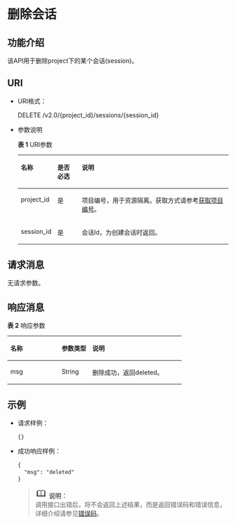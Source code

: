 # 删除会话<a name="dli_02_0118"></a>

## 功能介绍<a name="zh-cn_topic_0103343296_zh-cn_topic_0102902518_s1f0e4fd3d502405199f36f78e68721aa"></a>

该API用于删除project下的某个会话\(session\)。

## URI<a name="zh-cn_topic_0103343296_zh-cn_topic_0102902518_s9e1b8ec5b57c422a942b19835da7d66e"></a>

-   URI格式：

    DELETE /v2.0/\{project\_id\}/sessions/\{session\_id\}

-   参数说明

    **表 1**  URI参数

    <a name="zh-cn_topic_0103343296_zh-cn_topic_0102902518_zh-cn_topic_0069077803_table60779388"></a>
    <table><thead align="left"><tr id="zh-cn_topic_0103343296_zh-cn_topic_0102902518_zh-cn_topic_0069077803_row61411666"><th class="cellrowborder" valign="top" width="12%" id="mcps1.2.4.1.1"><p id="zh-cn_topic_0103343296_zh-cn_topic_0102902518_a420a62a594f9410eaea229ffc8037a61"><a name="zh-cn_topic_0103343296_zh-cn_topic_0102902518_a420a62a594f9410eaea229ffc8037a61"></a><a name="zh-cn_topic_0103343296_zh-cn_topic_0102902518_a420a62a594f9410eaea229ffc8037a61"></a>名称</p>
    </th>
    <th class="cellrowborder" valign="top" width="12%" id="mcps1.2.4.1.2"><p id="zh-cn_topic_0103343296_zh-cn_topic_0102902518_zh-cn_topic_0069077803_p873025824211"><a name="zh-cn_topic_0103343296_zh-cn_topic_0102902518_zh-cn_topic_0069077803_p873025824211"></a><a name="zh-cn_topic_0103343296_zh-cn_topic_0102902518_zh-cn_topic_0069077803_p873025824211"></a>是否必选</p>
    </th>
    <th class="cellrowborder" valign="top" width="76%" id="mcps1.2.4.1.3"><p id="zh-cn_topic_0103343296_zh-cn_topic_0102902518_a692d3cd97b464aed90ba6d841900a4a5"><a name="zh-cn_topic_0103343296_zh-cn_topic_0102902518_a692d3cd97b464aed90ba6d841900a4a5"></a><a name="zh-cn_topic_0103343296_zh-cn_topic_0102902518_a692d3cd97b464aed90ba6d841900a4a5"></a>说明</p>
    </th>
    </tr>
    </thead>
    <tbody><tr id="zh-cn_topic_0103343296_zh-cn_topic_0102902518_zh-cn_topic_0069077803_row48589216"><td class="cellrowborder" valign="top" width="12%" headers="mcps1.2.4.1.1 "><p id="zh-cn_topic_0103343296_zh-cn_topic_0102902518_zh-cn_topic_0069077803_p43412436"><a name="zh-cn_topic_0103343296_zh-cn_topic_0102902518_zh-cn_topic_0069077803_p43412436"></a><a name="zh-cn_topic_0103343296_zh-cn_topic_0102902518_zh-cn_topic_0069077803_p43412436"></a>project_id</p>
    </td>
    <td class="cellrowborder" valign="top" width="12%" headers="mcps1.2.4.1.2 "><p id="zh-cn_topic_0103343296_zh-cn_topic_0102902518_zh-cn_topic_0069077803_p26746391"><a name="zh-cn_topic_0103343296_zh-cn_topic_0102902518_zh-cn_topic_0069077803_p26746391"></a><a name="zh-cn_topic_0103343296_zh-cn_topic_0102902518_zh-cn_topic_0069077803_p26746391"></a>是</p>
    </td>
    <td class="cellrowborder" valign="top" width="76%" headers="mcps1.2.4.1.3 "><p id="zh-cn_topic_0103343296_zh-cn_topic_0102902518_zh-cn_topic_0069077803_p18974100"><a name="zh-cn_topic_0103343296_zh-cn_topic_0102902518_zh-cn_topic_0069077803_p18974100"></a><a name="zh-cn_topic_0103343296_zh-cn_topic_0102902518_zh-cn_topic_0069077803_p18974100"></a>项目编号，用于资源隔离。获取方式请参考<a href="获取项目编号.md">获取项目编号</a>。</p>
    </td>
    </tr>
    <tr id="zh-cn_topic_0103343296_zh-cn_topic_0102902518_row19458164025714"><td class="cellrowborder" valign="top" width="12%" headers="mcps1.2.4.1.1 "><p id="zh-cn_topic_0103343296_zh-cn_topic_0102902518_p113618246534"><a name="zh-cn_topic_0103343296_zh-cn_topic_0102902518_p113618246534"></a><a name="zh-cn_topic_0103343296_zh-cn_topic_0102902518_p113618246534"></a>session_id</p>
    </td>
    <td class="cellrowborder" valign="top" width="12%" headers="mcps1.2.4.1.2 "><p id="zh-cn_topic_0103343296_zh-cn_topic_0102902518_p14361112495316"><a name="zh-cn_topic_0103343296_zh-cn_topic_0102902518_p14361112495316"></a><a name="zh-cn_topic_0103343296_zh-cn_topic_0102902518_p14361112495316"></a>是</p>
    </td>
    <td class="cellrowborder" valign="top" width="76%" headers="mcps1.2.4.1.3 "><p id="zh-cn_topic_0103343296_zh-cn_topic_0102902518_p1336172413538"><a name="zh-cn_topic_0103343296_zh-cn_topic_0102902518_p1336172413538"></a><a name="zh-cn_topic_0103343296_zh-cn_topic_0102902518_p1336172413538"></a>会话Id，为创建会话时返回。</p>
    </td>
    </tr>
    </tbody>
    </table>


## 请求消息<a name="zh-cn_topic_0103343296_zh-cn_topic_0102902518_section20458182103"></a>

无请求参数。

## 响应消息<a name="zh-cn_topic_0103343296_zh-cn_topic_0102902518_sd1ecb66580054b2ea403be8b2272a2c7"></a>

**表 2**  响应参数

<a name="zh-cn_topic_0103343296_zh-cn_topic_0102902518_zh-cn_topic_0069077927_table56638444"></a>
<table><thead align="left"><tr id="zh-cn_topic_0103343296_zh-cn_topic_0102902518_zh-cn_topic_0069077927_row48911609"><th class="cellrowborder" valign="top" width="29.409999999999997%" id="mcps1.2.4.1.1"><p id="zh-cn_topic_0103343296_zh-cn_topic_0102902518_ae076f6b3f1bf463b9cc087fc566253d5"><a name="zh-cn_topic_0103343296_zh-cn_topic_0102902518_ae076f6b3f1bf463b9cc087fc566253d5"></a><a name="zh-cn_topic_0103343296_zh-cn_topic_0102902518_ae076f6b3f1bf463b9cc087fc566253d5"></a>名称</p>
</th>
<th class="cellrowborder" valign="top" width="17.65%" id="mcps1.2.4.1.2"><p id="zh-cn_topic_0103343296_zh-cn_topic_0102902518_a59685f4525af4d82a623288ff8ccb0f4"><a name="zh-cn_topic_0103343296_zh-cn_topic_0102902518_a59685f4525af4d82a623288ff8ccb0f4"></a><a name="zh-cn_topic_0103343296_zh-cn_topic_0102902518_a59685f4525af4d82a623288ff8ccb0f4"></a>参数类型</p>
</th>
<th class="cellrowborder" valign="top" width="52.94%" id="mcps1.2.4.1.3"><p id="zh-cn_topic_0103343296_zh-cn_topic_0102902518_zh-cn_topic_0069077927_p632718127368"><a name="zh-cn_topic_0103343296_zh-cn_topic_0102902518_zh-cn_topic_0069077927_p632718127368"></a><a name="zh-cn_topic_0103343296_zh-cn_topic_0102902518_zh-cn_topic_0069077927_p632718127368"></a>说明</p>
</th>
</tr>
</thead>
<tbody><tr id="zh-cn_topic_0103343296_zh-cn_topic_0102902518_row1458133461718"><td class="cellrowborder" valign="top" width="29.409999999999997%" headers="mcps1.2.4.1.1 "><p id="zh-cn_topic_0103343296_zh-cn_topic_0102902518_p2567123413172"><a name="zh-cn_topic_0103343296_zh-cn_topic_0102902518_p2567123413172"></a><a name="zh-cn_topic_0103343296_zh-cn_topic_0102902518_p2567123413172"></a>msg</p>
</td>
<td class="cellrowborder" valign="top" width="17.65%" headers="mcps1.2.4.1.2 "><p id="zh-cn_topic_0103343296_zh-cn_topic_0102902518_p125671734151716"><a name="zh-cn_topic_0103343296_zh-cn_topic_0102902518_p125671734151716"></a><a name="zh-cn_topic_0103343296_zh-cn_topic_0102902518_p125671734151716"></a>String</p>
</td>
<td class="cellrowborder" valign="top" width="52.94%" headers="mcps1.2.4.1.3 "><p id="zh-cn_topic_0103343296_zh-cn_topic_0102902518_p195671034131716"><a name="zh-cn_topic_0103343296_zh-cn_topic_0102902518_p195671034131716"></a><a name="zh-cn_topic_0103343296_zh-cn_topic_0102902518_p195671034131716"></a>删除成功，返回deleted。</p>
</td>
</tr>
</tbody>
</table>

## 示例<a name="zh-cn_topic_0103343296_zh-cn_topic_0102902518_section17446171164041"></a>

-   请求样例：

    ```
    {}
    ```

-   成功响应样例：

    ```
    {
      "msg": "deleted"
    }
    ```

    >![](public_sys-resources/icon-note.gif) **说明：**   
    >调用接口出错后，将不会返回上述结果，而是返回错误码和错误信息，详细介绍请参见[错误码](错误码.md)。  


